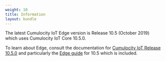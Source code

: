 ```yaml
---
weight: 10
title: Information
layout: bundle
---
```


The latest Cumulocity IoT Edge version is Release 10.5 (October 2019) which uses Cumulocity IoT Core 10.5.0. 

To learn about Edge, consult the documentation for [Cumulocity IoT Release 10.5.0](https://cumulocity.com/guides/10.5.0/about-doc/) and particularly the [Edge guide](https://cumulocity.com/guides/10.5.0/edge/introduction/) for 10.5 which is included.

